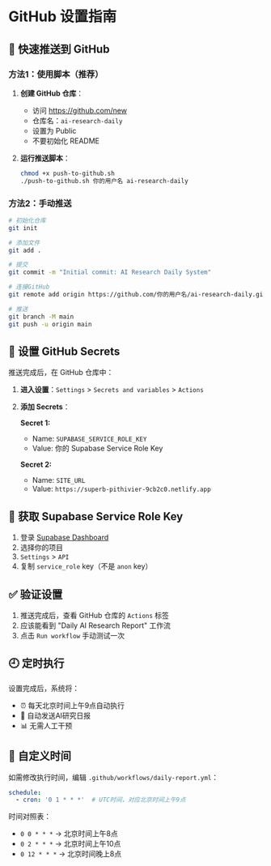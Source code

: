 # GitHub 设置指南

## 🚀 快速推送到 GitHub

### 方法1：使用脚本（推荐）

1. **创建 GitHub 仓库**：
   - 访问 https://github.com/new
   - 仓库名：`ai-research-daily`
   - 设置为 Public
   - 不要初始化 README

2. **运行推送脚本**：
   ```bash
   chmod +x push-to-github.sh
   ./push-to-github.sh 你的用户名 ai-research-daily
   ```

### 方法2：手动推送

```bash
# 初始化仓库
git init

# 添加文件
git add .

# 提交
git commit -m "Initial commit: AI Research Daily System"

# 连接GitHub
git remote add origin https://github.com/你的用户名/ai-research-daily.git

# 推送
git branch -M main
git push -u origin main
```

## 🔑 设置 GitHub Secrets

推送完成后，在 GitHub 仓库中：

1. **进入设置**：`Settings` > `Secrets and variables` > `Actions`

2. **添加 Secrets**：
   
   **Secret 1:**
   - Name: `SUPABASE_SERVICE_ROLE_KEY`
   - Value: 你的 Supabase Service Role Key
   
   **Secret 2:**
   - Name: `SITE_URL`
   - Value: `https://superb-pithivier-9cb2c0.netlify.app`

## 📍 获取 Supabase Service Role Key

1. 登录 [Supabase Dashboard](https://supabase.com/dashboard)
2. 选择你的项目
3. `Settings` > `API`
4. 复制 `service_role` key（不是 `anon` key）

## ✅ 验证设置

1. 推送完成后，查看 GitHub 仓库的 `Actions` 标签
2. 应该能看到 "Daily AI Research Report" 工作流
3. 点击 `Run workflow` 手动测试一次

## 🕘 定时执行

设置完成后，系统将：
- ⏰ 每天北京时间上午9点自动执行
- 📧 自动发送AI研究日报
- 📊 无需人工干预

## 🔧 自定义时间

如需修改执行时间，编辑 `.github/workflows/daily-report.yml`：

```yaml
schedule:
  - cron: '0 1 * * *'  # UTC时间，对应北京时间上午9点
```

时间对照表：
- `0 0 * * *` → 北京时间上午8点
- `0 2 * * *` → 北京时间上午10点  
- `0 12 * * *` → 北京时间晚上8点

